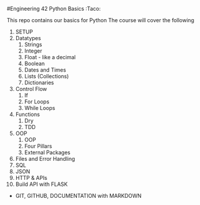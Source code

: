 #Engineering 42 Python Basics :Taco:

This repo contains our basics for Python
The course will cover the following

1) SETUP
2) Datatypes
    1) Strings
    2) Integer
    3) Float - like a decimal
    4) Boolean
    5) Dates and Times
    6) Lists (Collections)
    7) Dictionaries 
 3) Control Flow
    1) If
    2) For Loops
    3) While Loops
 4) Functions
    1) Dry
    2) TDD
 5) OOP
    1) OOP
    2) Four Pillars
    3) External Packages
 6) Files and Error Handling
 7) SQL
 8) JSON
 9) HTTP & APIs
 10) Build API with FLASK
 
 - GIT, GITHUB, DOCUMENTATION with MARKDOWN